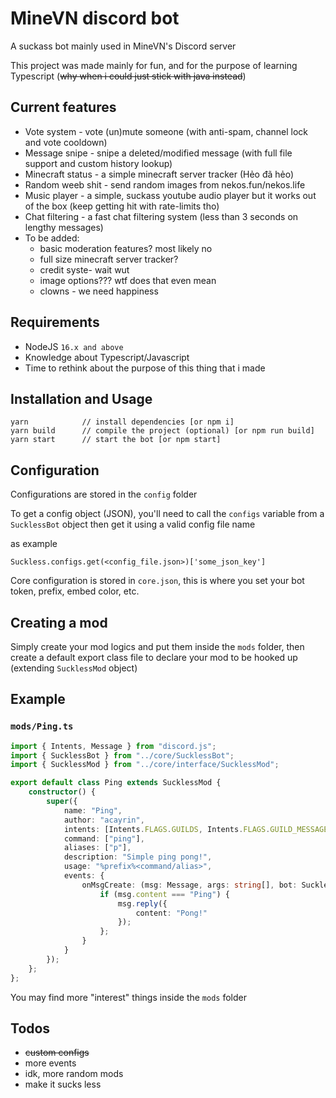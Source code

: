 # MineVN discord bot

A suckass bot mainly used in MineVN's Discord server

This project was made mainly for fun, and for the purpose of learning Typescript (~~why when i could just stick with java instead~~)

## Current features

-   Vote system - vote (un)mute someone (with anti-spam, channel lock and vote cooldown)
-   Message snipe - snipe a deleted/modified message (with full file support and custom history lookup)
-   Minecraft status - a simple minecraft server tracker (Hẻo đã hẻo)
-   Random weeb shit - send random images from nekos.fun/nekos.life
-   Music player - a simple, suckass youtube audio player but it works out of the box (keep getting hit with rate-limits tho)
-	Chat filtering - a fast chat filtering system (less than 3 seconds on lengthy messages)
-   To be added:
    -   basic moderation features? most likely no
    -   full size minecraft server tracker?
    -   credit syste- wait wut
    -   image options??? wtf does that even mean
    -   clowns - we need happiness

## Requirements

-   NodeJS `16.x and above`
-   Knowledge about Typescript/Javascript
-   Time to rethink about the purpose of this thing that i made

## Installation and Usage

```
yarn            // install dependencies [or npm i]
yarn build      // compile the project (optional) [or npm run build]
yarn start      // start the bot [or npm start]
```

## Configuration

Configurations are stored in the `config` folder

To get a config object (JSON), you'll need to call the `configs` variable from a `SucklessBot` object then get it using a valid config file name

as example
```JS
Suckless.configs.get(<config_file.json>)['some_json_key']
```

Core configuration is stored in ``core.json``, this is where you set your bot token, prefix, embed color, etc.

## Creating a mod

Simply create your mod logics and put them inside the `mods` folder, then create a default export class file to declare your mod to be hooked up (extending `SucklessMod` object)

## Example

### `mods/Ping.ts`

```ts
import { Intents, Message } from "discord.js";
import { SucklessBot } from "../core/SucklessBot";
import { SucklessMod } from "../core/interface/SucklessMod";

export default class Ping extends SucklessMod {
	constructor() {
		super({
			name: "Ping",
			author: "acayrin",
			intents: [Intents.FLAGS.GUILDS, Intents.FLAGS.GUILD_MESSAGES],
			command: ["ping"],
			aliases: ["p"],
			description: "Simple ping pong!",
			usage: "%prefix%<command/alias>",
			events: {
				onMsgCreate: (msg: Message, args: string[], bot: SucklessBot) => {
					if (msg.content === "Ping") {
						msg.reply({
							content: "Pong!"
						});
					};
				}
			}
		});
	};
};

```

You may find more "interest" things inside the `mods` folder

## Todos

-   ~~custom configs~~
-   more events
-   idk, more random mods
-   make it sucks less
